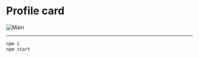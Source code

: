 # **Profile card**

![Main](https://gpx.ge/challenge/frontend/img/04_profile_card.png "image")

---
```sh
npm i
npm start
```